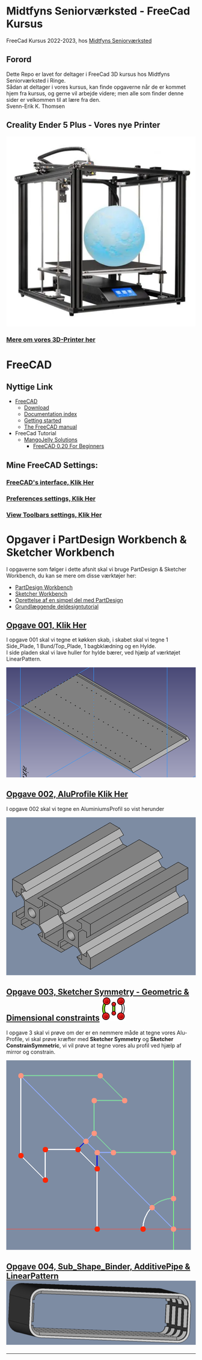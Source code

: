 # Midtfyns Seniorværksted - FreeCad Kursus

FreeCad Kursus 2022-2023, hos [Midtfyns Seniorværksted](https://goo.gl/maps/WXFCVKzskd565Whi8)

## Forord  

Dette Repo er lavet for deltager i FreeCad 3D kursus hos Midtfyns Seniorværksted i Ringe.  
Sådan at deltager i vores kursus, kan finde opgaverne når de er kommet hjem fra kursus, og gerne vil arbejde videre; men alle som finder denne sider er velkommen til at lære fra den.  
Svenn-Erik K. Thomsen

## Creality Ender 5 Plus - Vores nye Printer

[![3D-Printer](./3D-Printer/CR-Ender5_Pro_Plus/Image/Creality-Ender-5-Plus-510x510.webp)](./3D-Printer/CR-Ender5_Pro_Plus/README.md)

### [Mere om vores 3D-Printer her](./3D-Printer/CR-Ender5_Pro_Plus/README.md)


# FreeCAD

## Nyttige Link

* [FreeCAD](https://www.freecadweb.org/)
  * [Download](https://www.freecadweb.org/downloads.php)
  * [Documentation index](https://wiki.freecad.org/)
  * [Getting started](https://wiki.freecad.org/Getting_started)
  * [The FreeCAD manual](https://wiki.freecad.org/Manual)
* FreeCad Tutorial
  * [MangoJelly Solutions](https://www.youtube.com/c/MangoJellySolutions/playlists)
    * [FreeCAD 0.20 For Beginners](https://www.youtube.com/playlist?list=PLWuyJLVUNtc0UszswD0oD5q4VeWTrK7JC)

## Mine FreeCAD Settings:

### [FreeCAD's interface, Klik Her](./FreeCAD_%20interface.md)

### [Preferences settings, Klik Her](./PreferencesSettings.md)  

### [View Toolbars settings, Klik Her](./ViewToolbarsSettings.md)

# Opgaver i PartDesign Workbench & Sketcher Workbench

I opgaverne som følger i dette afsnit skal vi bruge PartDesign & Sketcher Workbench, du kan se mere om disse værktøjer her:

* [PartDesign Workbench](https://wiki.freecad.org/PartDesign_Workbench)
* [Sketcher Workbench](https://wiki.freecad.org/Sketcher_Workbench)
* [Oprettelse af en simpel del med PartDesign](https://wiki.freecad.org/Creating_a_simple_part_with_PartDesign)
* [Grundlæggende deldesigntutorial](https://wiki.freecad.org/Basic_Part_Design_Tutorial)

## [Opgave 001, Klik Her](./Opgaver/001_PartDesign/README.md)

I opgave 001 skal vi tegne et køkken skab, i skabet skal vi tegne 1 Side_Plade, 1 Bund/Top_Plade, 1 bagbklædning og en Hylde.  
I side pladen skal vi lave huller for hylde bærer, ved hjælp af værktøjet LinearPattern.

![SkabsSider](./Opgaver/001_PartDesign/Images/001.000_PartDesign_skabsSider.png)

## [Opgave 002, AluProfile Klik Her](./Opgaver/002_PartDesign-AluProfile/README.md)

I opgave 002 skal vi tegne en AluminiumsProfil so vist herunder

[![Opgave_002.png](./Images/Opgave_002.png)](./Opgaver/002_PartDesign-AluProfile/002_PartDesign-AluProfile.md)

## [Opgave 003, Sketcher Symmetry - Geometric & Dimensional constraints](./Opgaver/003_Sketcher%20Symmetry%20-%20Geometric%20%26%20Dimensional%20constraints/README.md) ![Sketcher_Symmetry.png](./Opgaver/003_Symmetry_og_Symmetrical_Constraint/Images/Icon64/Sketcher_Symmetry.png)

I opgave 3 skal vi prøve om der er en nemmere måde at tegne vores Alu-Profile, vi skal prøve kræfter med **Sketcher Symmetry** og **Sketcher ConstrainSymmetric**, vi vil prøve at tegne vores alu profil ved hjælp af mirror og constrain.

![Sketch-Symmetry-002.png](./Opgaver/003_Symmetry_og_Symmetrical_Constraint/Images/Sketch/Sketch-Symmetry.png)

## [Opgave 004, Sub_Shape_Binder, AdditivePipe & LinearPattern](./Opgaver/004_CpuBox/) ![](./Opgaver/004_CpuBox/Images/Body_BOX/Body_BOX_Pocket_2022-11-19_22-20-50.png)

<HR>

